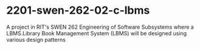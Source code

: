 # 2201-swen-262-02-c-lbms
A project in RIT's SWEN 262 Engineering of Software Subsystems where a LBMS.Library Book Management System (LBMS) will be designed using various design patterns
